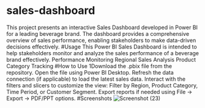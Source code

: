 # sales-dashboard
This project presents an interactive Sales Dashboard developed in Power BI for a leading beverage brand. The dashboard provides a comprehensive overview of sales performance, enabling stakeholders to make data-driven decisions effectively.
#Usage
This Power BI Sales Dashboard is intended to help stakeholders monitor and analyze the sales performance of a beverage brand effectively. 
Performance Monitoring
Regional Sales Analysis
Product Category Tracking
#How to Use
1Download the .pbix file from the repository.
Open the file using Power BI Desktop.
Refresh the data connection (if applicable) to load the latest sales data.
Interact with the filters and slicers to customize the view:
Filter by Region, Product Category, Time Period, or Customer Segment.
Export reports if needed using File → Export → PDF/PPT options.
#Screenshots
![Screenshot (23)](https://github.com/user-attachments/assets/3e5a1253-2920-482f-b667-0f8a8ea709e4)
